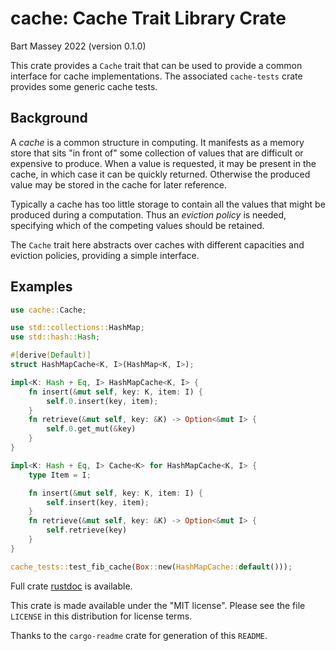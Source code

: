 # cache: Cache Trait Library Crate
Bart Massey 2022 (version 0.1.0)

This crate provides a `Cache` trait that can be used to
provide a common interface for cache implementations.  The
associated `cache-tests` crate provides some generic cache
tests.

## Background

A *cache* is a common structure in computing. It manifests
as a memory store that sits "in front of" some collection of
values that are difficult or expensive to produce. When a
value is requested, it may be present in the cache, in which
case it can be quickly returned. Otherwise the produced
value may be stored in the cache for later reference.

Typically a cache has too little storage to contain all the
values that might be produced during a computation. Thus an
*eviction policy* is needed, specifying which of the
competing values should be retained.

The `Cache` trait here abstracts over caches with different
capacities and eviction policies, providing a simple
interface.

## Examples

```rust
use cache::Cache;

use std::collections::HashMap;
use std::hash::Hash;

#[derive(Default)]
struct HashMapCache<K, I>(HashMap<K, I>);

impl<K: Hash + Eq, I> HashMapCache<K, I> {
    fn insert(&mut self, key: K, item: I) {
        self.0.insert(key, item);
    }
    fn retrieve(&mut self, key: &K) -> Option<&mut I> {
        self.0.get_mut(&key)
    }
}

impl<K: Hash + Eq, I> Cache<K> for HashMapCache<K, I> {
    type Item = I;

    fn insert(&mut self, key: K, item: I) {
        self.insert(key, item);
    }
    fn retrieve(&mut self, key: &K) -> Option<&mut I> {
        self.retrieve(key)
    }
}

cache_tests::test_fib_cache(Box::new(HashMapCache::default()));
```

Full crate
[rustdoc](https://pdx-cs-rust.github.io/cache/cache/index.html)
is available.

This crate is made available under the "MIT
license". Please see the file `LICENSE` in this distribution
for license terms.

Thanks to the `cargo-readme` crate for generation of this
`README`.
